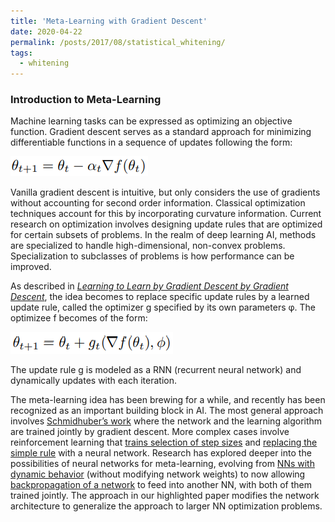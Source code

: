 ```yaml
---
title: 'Meta-Learning with Gradient Descent'
date: 2020-04-22
permalink: /posts/2017/08/statistical_whitening/
tags:
  - whitening
---
```


### Introduction to Meta-Learning
Machine learning tasks can be expressed as optimizing an objective function. Gradient descent serves as a standard approach for minimizing differentiable functions in a sequence of updates following the form: 

![alt text](images/1.PNG "Vanilla Gradient Descent") 

Vanilla gradient descent is intuitive, but only considers the use of gradients without accounting for second order information. Classical optimization techniques account for this by incorporating curvature information. Current research on optimization involves designing update rules that are optimized for certain subsets of problems. In the realm of deep learning AI, methods are specialized to handle high-dimensional, non-convex problems. Specialization to subclasses of problems is how performance can be improved. 

As described in [_Learning to Learn by Gradient Descent by Gradient Descent_](https://arxiv.org/pdf/1606.04474.pdf), the idea becomes to replace specific update rules by a learned update rule, called the optimizer g specified by its own parameters φ. The optimizee f becomes of the form:

![alt text](images/2.PNG "Optimizee f") 

The update rule g is modeled as a RNN (recurrent neural network) and dynamically updates with each iteration. 

The meta-learning idea has been brewing for a while, and recently has been recognized as an important building block in AI. The most general approach involves [Schmidhuber’s work](https://link.springer.com/article/10.1023/A:1007383707642) where the network and the learning algorithm are trained jointly by gradient descent. More complex cases involve reinforcement learning that [trains selection of step sizes](https://dl.acm.org/doi/10.5555/3016100.3016111) and [replacing the simple rule](https://ieeexplore.ieee.org/document/886220) with a neural network. Research has explored deeper into the possibilities of neural networks for meta-learning, evolving from [NNs with dynamic behavior](https://ieeexplore.ieee.org/document/750553) (without modifying network weights) to now allowing [backpropagation of a network](https://www.bioinf.jku.at/publications/older/3904.pdf) to feed into another NN, with both of them trained jointly. The approach in our highlighted paper modifies the network architecture to generalize the approach to larger NN optimization problems. 
